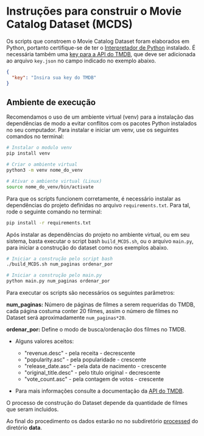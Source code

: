# Instruções para construir o Movie Catalog Dataset (MCDS)

Os scripts que constroem o Movie Catalog Dataset foram elaborados em Python, portanto certifique-se de ter o [Interpretador de Python](https://www.python.org/downloads/) instalado. É necessária também uma [key para a API do TMDB](https://www.themoviedb.org/documentation/api), que deve ser adicionada ao arquivo `key.json` no campo indicado no exemplo abaixo.

~~~json
{
  "key": "Insira sua key do TMDB"
}
~~~

## Ambiente de execução

Recomendamos o uso de um ambiente virtual (venv) para a instalação das dependências de modo a evitar conflitos com os pacotes Python instalados no seu computador. Para instalar e iniciar um venv, use os seguintes comandos no terminal:

~~~bash
# Instalar o modulo venv
pip install venv

# Criar o ambiente virtual
python3 -m venv nome_do_venv

# Ativar o ambiente virtual (Linux)
source nome_do_venv/bin/activate
~~~

Para que os scripts funcionem corretamente, é necessário instalar as dependências do projeto definidas no arquivo `requirements.txt`. Para tal, rode o seguinte comando no terminal:

~~~bash
pip install -r requirements.txt
~~~

Após instalar as dependências do projeto no ambiente virtual, ou em seu sistema, basta executar o script bash `build_MCDS.sh`, ou o arquivo `main.py`, para iniciar a construção do dataset como nos exemplos abaixo.

~~~bash
# Iniciar a construção pelo script bash
./build_MCDS.sh num_paginas ordenar_por
~~~

~~~bash
# Iniciar a construção pelo main.py
python main.py num_paginas ordenar_por
~~~

Para executar os scripts são necessários os seguintes parâmetros:

**num_paginas:** Número de páginas de filmes a serem requeridas do TMDB, cada página costuma conter 20 filmes, assim o número de filmes no Dataset será aproximadamente `num_paginas*20`.

**ordenar_por:** Define o modo de busca/ordenação dos filmes no TMDB.
* Alguns valores aceitos:
    * "revenue.desc" - pela receita - decrescente
    * "popularity.asc" - pela popularidade - crescente
    * "release_date.asc" - pela data de nacimento - crescente
    * "original_title.desc" - pelo titulo original - decrescente
    * "vote_count.asc" - pela contagem de votos - crescente

* Para mais informações consulte a documentação da [API do TMDB](https://developers.themoviedb.org/3/discover/movie-discover).

O processo de construção do Dataset depende da quantidade de filmes que seram incluidos.

Ao final do procedimento os dados estarão no no subdiretório [processed](../data/processed) do diretório **data**.